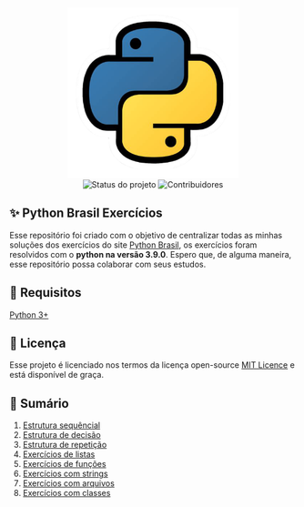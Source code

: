 <p align="center">
    <img width="300" src="./imagens/logo.png" title="Logo do projeto"><br />
    <img src="https://img.shields.io/maintenance/no/2021?style=for-the-badge" title="Status do projeto">
    <img src="https://img.shields.io/github/contributors/joaovictorvilela/Python-Brasil-Exercicios?style=for-the-badge" title="Contribuidores">
</p>

## ✨ Python Brasil Exercícios
Esse repositório foi criado com o objetivo de centralizar todas as minhas soluções dos exercícios do site [Python Brasil](https://wiki.python.org.br/PythonBrasil), os exercícios foram resolvidos com o <strong>python na versão 3.9.0</strong>. Espero que, de alguma maneira, esse repositório possa colaborar com seus estudos.

## 🚀 Requisitos

[Python 3+](https://www.python.org/downloads/)

## 🎫 Licença

Esse projeto é licenciado nos termos da licença open-source [MIT Licence](https://opensource.org/licenses/MIT) e está disponível de graça.


## 📑 Sumário
1.  [Estrutura sequêncial](https://github.com/joaovictorvilela/Python-Brasil-Exercicios/blob/main/01%20-%20Estrutura%20Sequ%C3%AAncial/README.md)
2.  [Estrutura de decisão](https://github.com/joaovictorvilela/Python-Brasil-Exercicios/blob/main/02%20-%20Estrutura%20de%20Decis%C3%A3o/README.md)
3.  [Estrutura de repetição](https://github.com/joaovictorvilela/Python-Brasil-Exercicios/blob/main/03%20-%20Estrutura%20de%20Repeti%C3%A7%C3%A3o/README.md)
4.  [Exercícios de listas](https://github.com/joaovictorvilela/Python-Brasil-Exercicios/blob/main/04%20-%20Exerc%C3%ADcios%20de%20Listas/README.md)
5.  [Exercícios de funções](https://github.com/joaovictorvilela/Python-Brasil-Exercicios/blob/main/05%20-%20Exerc%C3%ADcios%20de%20Fun%C3%A7%C3%B5es/README.md)
6.  [Exercícios com strings](https://github.com/joaovictorvilela/Python-Brasil-Exercicios/blob/main/06%20-%20Exerc%C3%ADcios%20com%20Strings/README.md)
7.  [Exercícios com arquivos](https://github.com/joaovictorvilela/Python-Brasil-Exercicios/blob/main/07%20-%20Exerc%C3%ADcios%20com%20Arquivos/README.md)
8.  [Exercícios com classes](https://github.com/joaovictorvilela/Python-Brasil-Exercicios/blob/main/08%20-%20Exerc%C3%ADcios%20de%20Classes/README.md)
